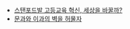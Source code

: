 * [스탠포드발 고등교육 혁신, 세상을 바꿀까?](http://venturesquare.net/2282)
* [문과와 이과의 벽을 허물자](http://weekly.khan.co.kr/khnm.html?mode=view&code=116&artid=201406241120351&pt=nv)
